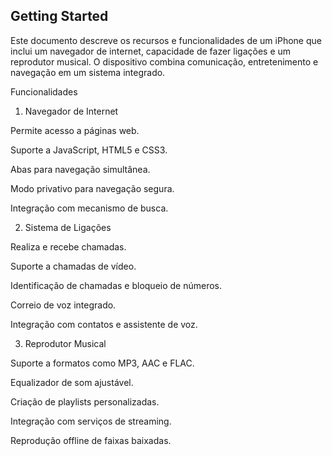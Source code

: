 ## Getting Started

Este documento descreve os recursos e funcionalidades de um iPhone que inclui um navegador de internet, capacidade de fazer ligações e um reprodutor musical. O dispositivo combina comunicação, entretenimento e navegação em um sistema integrado.

Funcionalidades

1. Navegador de Internet

Permite acesso a páginas web.

Suporte a JavaScript, HTML5 e CSS3.

Abas para navegação simultânea.

Modo privativo para navegação segura.

Integração com mecanismo de busca.

2. Sistema de Ligações

Realiza e recebe chamadas.

Suporte a chamadas de vídeo.

Identificação de chamadas e bloqueio de números.

Correio de voz integrado.

Integração com contatos e assistente de voz.

3. Reprodutor Musical

Suporte a formatos como MP3, AAC e FLAC.

Equalizador de som ajustável.

Criação de playlists personalizadas.

Integração com serviços de streaming.

Reprodução offline de faixas baixadas.

